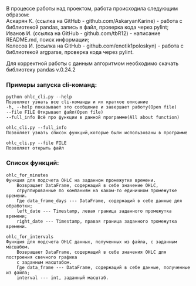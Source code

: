 В процессе работы над проектом, работа происходила следующим образом:    
Аскарян К. (ссылка на GitHub - github.com/AskaryanKarine) - работа с библиотекой pandas, запись в файл, проверка кода через pylint;    
Иванов И. (ссылка на GitHub - github.com/tbR12) - написание README.md, поиск информации;  
Колесов И. (ссылка на GitHub - github.com/enotik1poloskyn) - работа с библиотекой argparse, проверка кода через pylint. 

Для корректной работы с данным алгоритмом необходимо скачать библиотеку pandas v.0.24.2    

### Примеры запуска cli-команд:  
```
python ohlc_cli.py --help    
Позволяет узнать все cli-команды и их краткое описание    
-h, --help показывает это сообщение и завершает работу(Open file)    
--file FILE Открывает файл(Open file)    
--full_info Всё про функции в данной программе(All about function)    
```
```
ohlc_cli.py --full_info    
Позволяет узнать список функций,которые были использованы в программе    
```
```
ohlc_cli.py --file FILE       
Позволяет открыть файл      
```

### Список функций:
```
ohlc_for_minutes
Функция для подсчета OHLC на заданном промежутке времени.    
    Возвращает DataFrame, содержащий в себе значение OHLC,     
    сгруппированные по компаниям на каком-то единичном промежутке времени.        
    Где data_frame_days --- DataFrame, содержащий в себе данные для обработки;    
    left_date --- Timestamp, левая граница заданного промежутка времени;    
    right_date --- Timestamp, правая граница заданного промежутка времени.    
```
```
ohlc_for_intervals    
Функция для подсчета OHLC данных, полученных из файла, с заданным масшабом.    
    Возвращает DataFrame, содержащий в себе значения OHLC для построения свечного графика    
    с заданным масштабом.    
    Где data_frame --- DataFrame, содержащий в себе данные, полученные из файла;    
    interval --- int, заданный масштаб.    
```
